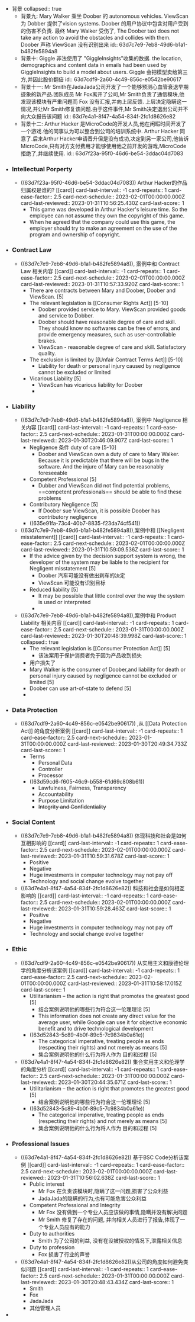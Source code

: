 - 背景
  collapsed:: true
	- 背景九: Mary Walker 乘坐 Doober 的 autonomous  vehicles. ViewScan 为 Dobber 提供了vision systems. Doober 的用户协议中包含对用户受到的伤害不负责. 最终 Mary Walker 受伤了, The Doober taxi does not take any action to avoid the obstacles and collides with them. Doober 声称 ViewScan 没有识别出来
	  id:: 63d7c7e9-7eb8-49d6-b1a1-b482fe5894a8
	- 背景十: Giggle 非法使用了 "GiggleInsights"收集的数据. the location, demographics and content data in emails had been used by GiggleInsights to build a model about users. Giggle 会把模型卖给第三方,并因此股价翻倍
	  id:: 63d7cdf9-2a60-4c49-856c-e0542be90617
	- 背景十一:  Mr Smith在JadaJada公司开发了一个能够预测心血管衰退早期迹象的新产品.团队成员 Mr Fox离开了公司,Mr Smith负责了通信模块,他发现该模块有严重问题而 Fox 没有汇报,并向上层反馈. 上层决定隐瞒这一情况,并让Mr Smith修复该问题.由于这件事件,Mr Smith决定退出公司并不向大众报告该问题
	  id:: 63d7e4a1-8f47-4a54-834f-2fc1d8626e82
	- 背景十二: Arthur Hacker 是MicroCode的开发人员,他在闲暇时间开发了一个游戏.他的同事认为可以整合到公司的培训系统中. Arthur Hacker 同意了.后来Arthur Hacker申请晋升但是没有成功,决定到另一家公司,他告诉MicroCode,只有对方支付费用才能够使用他之前开发的游戏,MicroCode 拒绝了,并继续使用.
	  id:: 63d7f23a-95f0-46d6-be54-3ddac04d7083
- ### Intellectual Porperty
	- ((63d7f23a-95f0-46d6-be54-3ddac04d7083)) Arthur Hacker的作品归属权是谁的? [[card]]
	  card-last-interval:: -1
	  card-repeats:: 1
	  card-ease-factor:: 2.5
	  card-next-schedule:: 2023-02-01T00:00:00.000Z
	  card-last-reviewed:: 2023-01-31T10:56:25.430Z
	  card-last-score:: 1
		- This game was developed in  Arthur Hacker's leisure time. So the employee can not assume they own the copyright of this game.
		- When he agreed that the company could use this game,  the employer should try to make an agreement on the use of the program and ownership of copyright.
- ### Contract Law
	- ((63d7c7e9-7eb8-49d6-b1a1-b482fe5894a8)), 案例中和 Contract Law 相关内容 [[card]]
	  card-last-interval:: -1
	  card-repeats:: 1
	  card-ease-factor:: 2.5
	  card-next-schedule:: 2023-02-01T00:00:00.000Z
	  card-last-reviewed:: 2023-01-31T10:57:33.920Z
	  card-last-score:: 1
		- There are contracts between Mary and Doober, Doober and ViewScan. [5]
		- The relevant legislation is [[Consumer Rights Act]] [5-10]
			- Doober provided service to Mary. ViewScan provided goods and service to Dobber.
			- Doober should have reasonable degree of care and skill. They should know no softwares can be free of errors, and provide emergency measures, such as user-controllable brakes.
			- ViewScan - reasonable degree of care and skill. Satisfactory quality.
		- The exclusion is limited by [[Unfair Contract Terms Act]] [5-10]
			- Liability for death or personal injury caused by negligence cannot be excluded or limited
		- Vicarious Liability [5]
			- ViewScan has vicarious liability for Doober
			-
- ### Liability
	- ((63d7c7e9-7eb8-49d6-b1a1-b482fe5894a8)), 案例中 Negligence 相关内容 [[card]]
	  card-last-interval:: -1
	  card-repeats:: 1
	  card-ease-factor:: 2.5
	  card-next-schedule:: 2023-01-31T00:00:00.000Z
	  card-last-reviewed:: 2023-01-30T20:46:09.907Z
	  card-last-score:: 1
		- Negligence 条件 duty of care [5-10]
			- Doober and ViewScan own a duty of care to Mary Walker. Because it is predictable that there will be bugs in the software. And the injure of Mary can be reasonably foreseeable
		- Competent Professional [5]
			- Dubber and ViewScan did not find potential problems, ==competent professionals== should be able to find these problems
		- Contributory Negligence [5]
			- If Doober sue ViewScan, it is possible Doober has   contributory negligence
		- ((635e91fa-73c4-40b7-8835-f23da74cf541))
	- ((63d7c7e9-7eb8-49d6-b1a1-b482fe5894a8)),案例中和 [[Negligent misstatement]] [[card]]
	  card-last-interval:: -1
	  card-repeats:: 1
	  card-ease-factor:: 2.5
	  card-next-schedule:: 2023-02-01T00:00:00.000Z
	  card-last-reviewed:: 2023-01-31T10:59:09.536Z
	  card-last-score:: 1
		- If the advice given by the decision support system is wrong, the developer of the system may be liable to the recipient for Negligent misstatement  [5]
			- Doober 汽车可能没有做出刹车的决定
			- ViewScan 可能没有识别目标
		- Reduced liability [5]
			- It may be possible that little control over the way the system is used or interpreted
			-
	- ((63d7c7e9-7eb8-49d6-b1a1-b482fe5894a8)),案例中和 Product Liability  相关内容 [[card]]
	  card-last-interval:: -1
	  card-repeats:: 1
	  card-ease-factor:: 2.5
	  card-next-schedule:: 2023-01-31T00:00:00.000Z
	  card-last-reviewed:: 2023-01-30T20:48:39.998Z
	  card-last-score:: 1
	  collapsed:: true
		- The relevant legislation is [[Consumer Protection Act]]  [5]
			- 该法案用于保护消费者免于因为产品收到损失
		- 用户损失了
		- Mary Walker is the consumer of Doober,and liability for death or personal injury caused by negligence cannot be excluded or limited [5]
		- Doober can use art-of-state to defend [5]
		-
- ### Data Protection
	- ((63d7cdf9-2a60-4c49-856c-e0542be90617)) ,从 [[Data Protection Act]] 的角度分析案例 [[card]]
	  card-last-interval:: -1
	  card-repeats:: 1
	  card-ease-factor:: 2.5
	  card-next-schedule:: 2023-01-31T00:00:00.000Z
	  card-last-reviewed:: 2023-01-30T20:49:34.733Z
	  card-last-score:: 1
		- Terms
			- Personal Data
			- Controller
			- Processor
		- ((63d59cd6-f605-46c9-b558-61d69c808b61))
			- Lawfulness, Fairness, Transparency
			- Accountability
			- Purpose Limitation
			- ~~Integrity and Confidentiality~~
- ### Social Content
	- ((63d7c7e9-7eb8-49d6-b1a1-b482fe5894a8)) 体现科技和社会是如何互相影响的 [[card]]
	  card-last-interval:: -1
	  card-repeats:: 1
	  card-ease-factor:: 2.5
	  card-next-schedule:: 2023-02-01T00:00:00.000Z
	  card-last-reviewed:: 2023-01-31T10:59:31.678Z
	  card-last-score:: 1
		- Positive
		- Negative
		- Huge investments in computer technology may not pay off
		- Technology and social change evolve together
	- ((63d7e4a1-8f47-4a54-834f-2fc1d8626e82)) 科技和社会是如何相互影响的 [[card]]
	  card-last-interval:: -1
	  card-repeats:: 1
	  card-ease-factor:: 2.5
	  card-next-schedule:: 2023-02-01T00:00:00.000Z
	  card-last-reviewed:: 2023-01-31T10:59:28.463Z
	  card-last-score:: 1
		- Positive
		- Negative
		- Huge investments in computer technology may not pay off
		- Technology and social change evolve together
- ### Ethic
	- ((63d7cdf9-2a60-4c49-856c-e0542be90617)) 从实用主义和康德伦理学的角度分析该案例 [[card]]
	  card-last-interval:: -1
	  card-repeats:: 1
	  card-ease-factor:: 2.5
	  card-next-schedule:: 2023-02-01T00:00:00.000Z
	  card-last-reviewed:: 2023-01-31T10:58:17.015Z
	  card-last-score:: 1
		- Utilitarianism – the action is right that promotes the greatest good [5]
			- 结合案例说明他的哪些行为符合这一伦理理论  [5]
			- This information does not create any direct value for the average user, while Google can use it for objective economic benefit and to drive technological development
		- ((63d52843-5c89-4b0f-89c5-7c9834b0a61e))
			- The categorical imperative, treating people as ends (respecting their rights)
			  and not merely as means  [5]
			- 集合案例说明他的什么行为将人作为 目的和过程 [5]
	- ((63d7e4a1-8f47-4a54-834f-2fc1d8626e82)) 集合实用主义和伦理学的角度分析 [[card]]
	  card-last-interval:: -1
	  card-repeats:: 1
	  card-ease-factor:: 2.5
	  card-next-schedule:: 2023-01-31T00:00:00.000Z
	  card-last-reviewed:: 2023-01-30T20:44:35.671Z
	  card-last-score:: 1
		- Utilitarianism – the action is right that promotes the greatest good [5]
			- 结合案例说明他的哪些行为符合这一伦理理论  [5]
		- ((63d52843-5c89-4b0f-89c5-7c9834b0a61e))
			- The categorical imperative, treating people as ends (respecting their rights)
			  and not merely as means  [5]
			- 集合案例说明他的什么行为将人作为 目的和过程 [5]
- ### Professional Issues
	- ((63d7e4a1-8f47-4a54-834f-2fc1d8626e82)) 基于BSC Code分析该案例 [[card]]
	  card-last-interval:: -1
	  card-repeats:: 1
	  card-ease-factor:: 2.5
	  card-next-schedule:: 2023-02-01T00:00:00.000Z
	  card-last-reviewed:: 2023-01-31T10:56:02.638Z
	  card-last-score:: 1
		- Public interest
			- Mr Fox 在负责该模块时,隐瞒了这一问题,损害了公众利益
			- JadaJada的隐瞒的行为,也有可能危害公众利益
		- Competent Professional and Integrity
			- Mr Fox 没有做到一个专业人员应该做的事情,隐瞒并没有解决问题
			- Mr Smith 修复了存在的问题, 并向相关人员进行了报告,体现了一个专业人员应有的能力
		- Duty to authorities
			- Smith 为了公司的利益, 没有在没被授权的情况下,泄露相关信息
		- Duty to profession
			- Fox 损害了行业的声誉
	- ((63d7e4a1-8f47-4a54-834f-2fc1d8626e82))从公司的角度如何避免类似问题 [[card]]
	  card-last-interval:: -1
	  card-repeats:: 1
	  card-ease-factor:: 2.5
	  card-next-schedule:: 2023-01-31T00:00:00.000Z
	  card-last-reviewed:: 2023-01-30T20:48:43.434Z
	  card-last-score:: 1
		- Smith
		- Fox
		- JadaJada
		- 其他管理人员
-